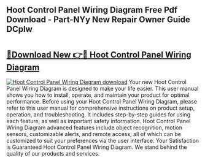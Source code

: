 ## Hoot Control Panel Wiring Diagram Free Pdf Download - Part-NYy New Repair Owner Guide DCpIw

# <h2><a href="http://dfnhfoi.blite.top/?on=Hoot+Control+Panel+Wiring+Diagram">🔗Download New 👉🔴 Hoot Control Panel Wiring Diagram</a></h2>

[![Hoot Control Panel Wiring Diagram download](https://i.imgur.com/lujVjoI.png)](http://dfnhfoi.blite.top/?on=Hoot+Control+Panel+Wiring+Diagram)
Your new Hoot Control Panel Wiring Diagram is designed to make your life easier. This user manual shows you how to install, operate, and maintain your product for optimal performance. Before using your Hoot Control Panel Wiring Diagram, please refer to this user manual for comprehensive instructions on product setup, operation, and troubleshooting. It includes step-by-step guides for using each feature, as well as important safety information. Hoot Control Panel Wiring Diagram advanced features include object recognition, motion sensors, customizable alerts, and remote access, all of which can be customized to suit your preferences via the user interface. Your Satisfaction is Guaranteed Hoot Control Panel Wiring Diagram. We stand behind the quality of our products and services.
